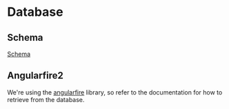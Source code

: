 # Database
## Schema
[Schema](DatabaseSchemas.md)

## Angularfire2
We're using the [angularfire](https://github.com/angular/angularfire2) library, so refer to the documentation for how to retrieve from the database.
